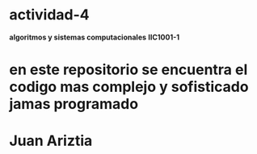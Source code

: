 # actividad-4
**algoritmos y sistemas computacionales**
**IIC1001-1**
# en este repositorio se encuentra el codigo mas complejo y sofisticado jamas programado
# Juan Ariztia